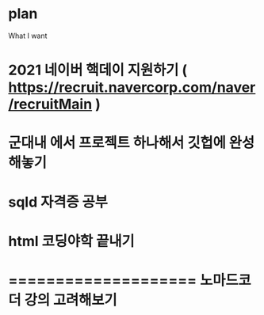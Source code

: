 # plan
What I want

2021 네이버 핵데이 지원하기 ( https://recruit.navercorp.com/naver/recruitMain )
====================
군대내 에서 프로젝트 하나해서 깃헙에 완성해놓기
====================
sqld 자격증 공부
====================
html 코딩야학 끝내기
====================

==================== 
노마드코더 강의 고려해보기
====================
